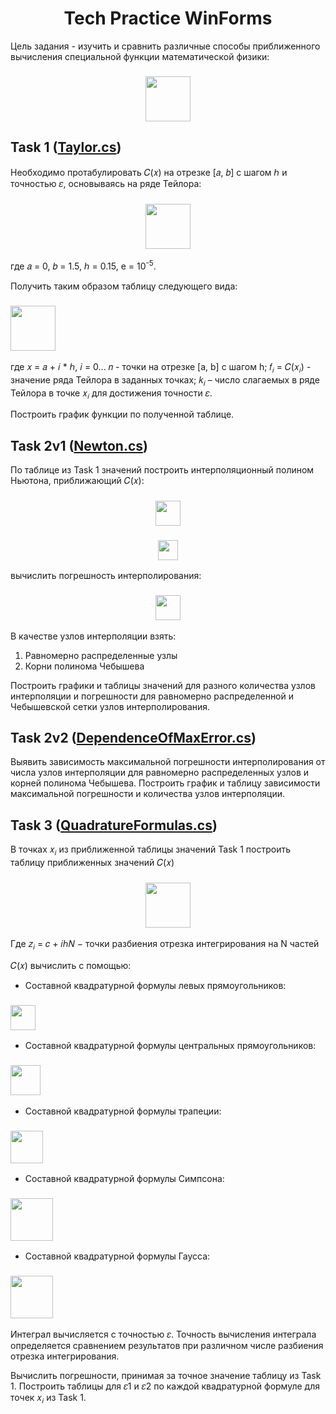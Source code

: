 <h1 align="center">Tech Practice WinForms</h1>

Цель задания - изучить и сравнить различные способы приближенного
вычисления специальной функции математической физики:

<h3 align="center"><img src="https://github.com/norvdaw/TechPracticeWinForms/blob/main/images/Integral.PNG" height="72"/></h3>

## Task 1 (<a href="https://github.com/norvdaw/TechPractice-WinForms/blob/main/KateTechPractice/Task1FormTaylor.cs" target="_blank">Taylor.cs</a>)

Необходимо протабулировать 𝐶(𝑥) на отрезке [𝑎, 𝑏] с шагом ℎ и
точностью 𝜀, основываясь на ряде Тейлора:

<h3 align="center"><img src="https://github.com/norvdaw/TechPracticeWinForms/blob/main/images/Taylor.PNG" height="72"/></h3>

где 𝑎 = 0, 𝑏 = 1.5, ℎ = 0.15, e = 10<sup>-5</sup>. 

 Получить таким образом таблицу следующего вида:
 
<h3 align="left"><img src="https://github.com/norvdaw/TechPracticeWinForms/blob/main/images/TableTask1.PNG" height="72"/></h3>
 
 где 𝑥 = 𝑎 + 𝑖 * ℎ, 𝑖 = 0... 𝑛 - точки на отрезке [a, b] с шагом h;
𝑓<sub>𝑖</sub> = 𝐶(𝑥<sub>𝑖</sub>) - значение ряда Тейлора в заданных точках;
𝑘<sub>𝑖</sub> – число слагаемых в ряде Тейлора в точке 𝑥<sub>𝑖</sub> для достижения точности 𝜀.

Построить график функции по полученной таблице.

## Task 2v1 (<a href="https://github.com/norvdaw/TechPractice-WinForms/blob/main/KateTechPractice/Task2v1FormNewton.cs" target="_blank">Newton.cs</a>)

По таблице из Task 1 значений построить интерполяционный полином Ньютона, приближающий 𝐶(𝑥):

<h3 align="center"><img src="https://github.com/norvdaw/TechPracticeWinForms/blob/main/images/Newton1.PNG" height="40"/></h3>

<h3 align="center"><img src="https://github.com/norvdaw/TechPracticeWinForms/blob/main/images/Newton2.PNG" height="32"/></h3>

вычислить погрешность интерполирования:

<h3 align="center"><img src="https://github.com/norvdaw/TechPracticeWinForms/blob/main/images/NewtonError.PNG" height="40"/></h3>

В качестве узлов интерполяции взять:

 1. Равномерно распределенные узлы 
 2. Корни полинома Чебышева
  
  Построить графики и таблицы значений для разного количества узлов интерполяции и
  погрешности для равномерно распределенной и Чебышевской сетки узлов интерполирования.

## Task 2v2 (<a href="https://github.com/norvdaw/TechPractice-WinForms/blob/main/KateTechPractice/Task2v2FormDependenceOfMaxError.cs" target="_blank">DependenceOfMaxError.cs</a>)

 Выявить зависимость максимальной погрешности интерполирования от
числа узлов интерполяции для равномерно распределенных узлов и корней
полинома Чебышева. Построить график и таблицу зависимости максимальной погрешности и количества узлов интерполяции.

## Task 3 (<a href="https://github.com/norvdaw/TechPractice-WinForms/blob/main/KateTechPractice/Task3FormQuadratureFormulas.cs" target="_blank">QuadratureFormulas.cs</a>)

В точках 𝑥<sub>𝑖</sub> из приближенной таблицы значений Task 1
построить таблицу приближенных значений 𝐶(𝑥)

<h3 align="center"><img src="https://github.com/norvdaw/TechPracticeWinForms/blob/main/images/Task3Formula.PNG" height="72"/></h3>

Где 𝑧<sub>𝑖</sub> = 𝑐 + 𝑖ℎ𝑁 − точки разбиения отрезка интегрирования на N частей

𝐶(𝑥) вычислить с помощью:

- Составной квадратурной формулы левых прямоугольников:

<h3 align="left"><img src="https://github.com/norvdaw/TechPracticeWinForms/blob/main/images/Task3FormulaLeft.PNG" height="40"/></h3>

- Составной квадратурной формулы центральных прямоугольников:

<h3 align="left"><img src="https://github.com/norvdaw/TechPracticeWinForms/blob/main/images/Task3FormulaCenter.PNG" height="48"/></h3>

- Составной квадратурной формулы трапеции:

<h3 align="left"><img src="https://github.com/norvdaw/TechPracticeWinForms/blob/main/images/Task3FormulaTrapez.PNG" height="52"/></h3>

- Составной квадратурной формулы Симпсона:

<h3 align="left"><img src="https://github.com/norvdaw/TechPracticeWinForms/blob/main/images/Task3FormulaSimpson.PNG" height="68"/></h3>

- Составной квадратурной формулы Гаусса:

<h3 align="left"><img src="https://github.com/norvdaw/TechPracticeWinForms/blob/main/images/Task3FormulaGauss.PNG" height="68"/></h3>

Интеграл вычисляется с точностью 𝜀. Точность вычисления интеграла
определяется сравнением результатов при различном числе разбиения отрезка
интегрирования.

Вычислить погрешности, принимая за точное значение таблицу из Task 1.
Построить таблицы для 𝜀1 и 𝜀2 по каждой квадратурной
формуле для точек 𝑥<sub>𝑖</sub>  из Task 1.

